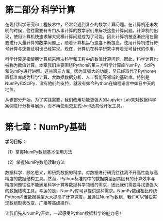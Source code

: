 # 第二部分 科学计算

在现代科学研究和工程技术中，经常会遇到复杂的数学计算问题。在计算机还未发明的时候，往往需要有专门从事计算的数学家们来解决这些计算问题。计算机的出现，使用计算机快速求解大规模计算问题成为了可能，因此计算机被逐渐应用在需要进行大量计算的数学问题上，随着计算机运行速度不断提高，使用计算机进行符号计算与逻辑证明也已经实现。现在，计算机在科学研究中有着无可替代的作用。

科学计算是指使用计算机来解决科学和工程中的数值计算问题。因此，科学计算也被称为数值计算。本章我们主要围绕Python的第三方科学计算库NumPy，SciPy和SymPy进行讲解。这些第三方库，因为其强大的功能，早已经取代了Python内置标准库成为科学计算、大数据数据分析、人工智能等领域的基础库。特别是NumPy和SciPy，没有他们的支持，就没有如今Python在编程语言中如日中天的地位。

从该部分开始，为了实践需要，我们改用功能更强大的Jupyter
Lab来对数据科学案例进行分析与展示，而不再使用交互式shell及其他开发工具。


# 第七章：NumPy基础


**学习目标：**

（1）掌握NumPy数组基本使用方法

（2）掌握NumPy数组读取方法

数据科学，顾名思义，即研究数据的科学。对数据进行研究往往离不开高性能与高精度的数据结构工具。然而，Python标准库中的数据类型因其固有的计算效率与精度问题往往不能满足科学计算等数据科学领域的需求，因此我们需要寻找更强大的数据结构工具。幸运的是，NumPy库可以提供这种需求。NumPy数组相比传统Python内置数据类型大大提高了计算速度。且通过NumPy数组，我们可以轻松实现数组形状改变、广播等高级操作。

让我们先从NumPy开始，一起感受Python数据科学的魅力吧！
